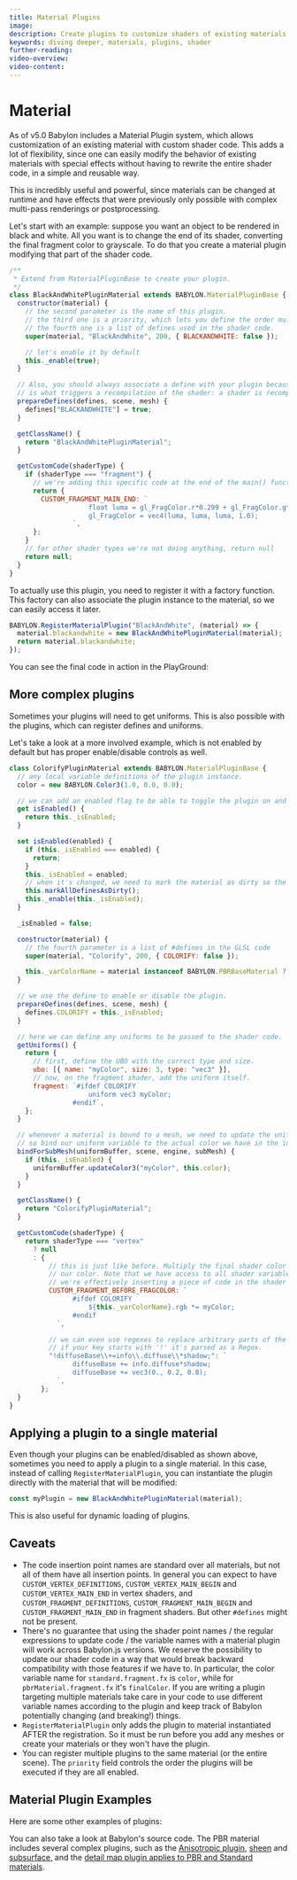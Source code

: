 ```yaml
---
title: Material Plugins
image:
description: Create plugins to customize shaders of existing materials
keywords: diving deeper, materials, plugins, shader
further-reading:
video-overview:
video-content:
---
```


# Material

As of v5.0 Babylon includes a Material Plugin system, which allows customization of an existing material with custom shader code. This adds a lot of flexibility, since one can easily modify the behavior of existing materials with special effects without having to rewrite the entire shader code, in a simple and reusable way.

This is incredibly useful and powerful, since materials can be changed at runtime and have effects that were previously only possible with complex multi-pass renderings or postprocessing.

Let's start with an example: suppose you want an object to be rendered in black and white. All you want is to change the end of its shader, converting the final fragment color to grayscale. To do that you create a material plugin modifying that part of the shader code.

```javascript
/**
 * Extend from MaterialPluginBase to create your plugin.
 */
class BlackAndWhitePluginMaterial extends BABYLON.MaterialPluginBase {
  constructor(material) {
    // the second parameter is the name of this plugin.
    // the third one is a priority, which lets you define the order multiple plugins are run. Lower numbers run first.
    // the fourth one is a list of defines used in the shader code.
    super(material, "BlackAndWhite", 200, { BLACKANDWHITE: false });

    // let's enable it by default
    this._enable(true);
  }

  // Also, you should always associate a define with your plugin because the list of defines (and their values)
  // is what triggers a recompilation of the shader: a shader is recompiled only if a value of a define changes.
  prepareDefines(defines, scene, mesh) {
    defines["BLACKANDWHITE"] = true;
  }

  getClassName() {
    return "BlackAndWhitePluginMaterial";
  }

  getCustomCode(shaderType) {
    if (shaderType === "fragment") {
      // we're adding this specific code at the end of the main() function
      return {
        CUSTOM_FRAGMENT_MAIN_END: `
                    float luma = gl_FragColor.r*0.299 + gl_FragColor.g*0.587 + gl_FragColor.b*0.114;
                    gl_FragColor = vec4(luma, luma, luma, 1.0);
                `,
      };
    }
    // for other shader types we're not doing anything, return null
    return null;
  }
}
```

To actually use this plugin, you need to register it with a factory function. This factory can also associate the plugin instance to the material, so we can easily access it later.

```js
BABYLON.RegisterMaterialPlugin("BlackAndWhite", (material) => {
  material.blackandwhite = new BlackAndWhitePluginMaterial(material);
  return material.blackandwhite;
});
```

You can see the final code in action in the PlayGround: <Playground id="#GC63G5#16" title="Basic material plugin example" />

## More complex plugins

Sometimes your plugins will need to get uniforms. This is also possible with the plugins, which can register defines and uniforms.

Let's take a look at a more involved example, which is not enabled by default but has proper enable/disable controls as well.

```js
class ColorifyPluginMaterial extends BABYLON.MaterialPluginBase {
  // any local variable definitions of the plugin instance.
  color = new BABYLON.Color3(1.0, 0.0, 0.0);

  // we can add an enabled flag to be able to toggle the plugin on and off.
  get isEnabled() {
    return this._isEnabled;
  }

  set isEnabled(enabled) {
    if (this._isEnabled === enabled) {
      return;
    }
    this._isEnabled = enabled;
    // when it's changed, we need to mark the material as dirty so the shader is rebuilt.
    this.markAllDefinesAsDirty();
    this._enable(this._isEnabled);
  }

  _isEnabled = false;

  constructor(material) {
    // the fourth parameter is a list of #defines in the GLSL code
    super(material, "Colorify", 200, { COLORIFY: false });

    this._varColorName = material instanceof BABYLON.PBRBaseMaterial ? "finalColor" : "color";
  }

  // we use the define to enable or disable the plugin.
  prepareDefines(defines, scene, mesh) {
    defines.COLORIFY = this._isEnabled;
  }

  // here we can define any uniforms to be passed to the shader code.
  getUniforms() {
    return {
      // first, define the UBO with the correct type and size.
      ubo: [{ name: "myColor", size: 3, type: "vec3" }],
      // now, on the fragment shader, add the uniform itself.
      fragment: `#ifdef COLORIFY
                    uniform vec3 myColor;
                #endif`,
    };
  }

  // whenever a material is bound to a mesh, we need to update the uniforms.
  // so bind our uniform variable to the actual color we have in the instance.
  bindForSubMesh(uniformBuffer, scene, engine, subMesh) {
    if (this._isEnabled) {
      uniformBuffer.updateColor3("myColor", this.color);
    }
  }

  getClassName() {
    return "ColorifyPluginMaterial";
  }

  getCustomCode(shaderType) {
    return shaderType === "vertex"
      ? null
      : {
          // this is just like before. Multiply the final shader color by
          // our color. Note that we have access to all shader variables:
          // we're effectively inserting a piece of code in the shader code.
          CUSTOM_FRAGMENT_BEFORE_FRAGCOLOR: `
                #ifdef COLORIFY
                    ${this._varColorName}.rgb *= myColor;
                #endif
            `,

          // we can even use regexes to replace arbitrary parts of the code.
          // if your key starts with '!' it's parsed as a Regex.
          "!diffuseBase\\+=info\\.diffuse\\*shadow;": `
                diffuseBase += info.diffuse*shadow;
                diffuseBase += vec3(0., 0.2, 0.8);
            `,
        };
  }
}
```

<Playground id="#P8B91Z#35" title="Material plugin example with uniforms"/>

## Applying a plugin to a single material

Even though your plugins can be enabled/disabled as shown above, sometimes you need to apply a plugin to a single material. In this case, instead of calling `RegisterMaterialPlugin`, you can instantiate the plugin directly with the material that will be modified:

```js
const myPlugin = new BlackAndWhitePluginMaterial(material);
```

This is also useful for dynamic loading of plugins.

<Playground id="#22HT5Z#15" title="Material plugin applied to a single material"/>

## Caveats

- The code insertion point names are standard over all materials, but not all of them have all insertion points. In general you can expect to have
  `CUSTOM_VERTEX_DEFINITIONS`, `CUSTOM_VERTEX_MAIN_BEGIN` and `CUSTOM_VERTEX_MAIN_END` in vertex shaders, and `CUSTOM_FRAGMENT_DEFINITIONS`, `CUSTOM_FRAGMENT_MAIN_BEGIN` and `CUSTOM_FRAGMENT_MAIN_END` in fragment shaders. But other `#defines` might not be present.
- There's no guarantee that using the shader point names / the regular expressions to update code / the variable names with a material plugin will work across Babylon.js versions. We reserve the possibility to update our shader code in a way that would break backward compatibility with those features if we have to. In particular, the color variable name for `standard.fragment.fx` is `color`, while for `pbrMaterial.fragment.fx` it's `finalColor`. If you are writing a plugin targeting multiple materials take care in your code to use different variable names according to the plugin and keep track of Babylon potentially changing (and breaking!) things.
- `RegisterMaterialPlugin` only adds the plugin to material instantiated AFTER the registration. So it must be run before you add any meshes or create your materials or they won't have the plugin.
- You can register multiple plugins to the same material (or the entire scene). The `priority` field controls the order the plugins will be executed if they are all enabled.

## Material Plugin Examples

Here are some other examples of plugins:

<Playground id="#HCLC5W#41" title="Using a class variable to animate a parameter for all instances"/>
<Playground id="#SYQW69#1077" title="Power plant with volumetric fog"/>
<Playground id="#IQPBS4#62" title="Grain (solves banding issues)"/>
<Playground id="#8WJTJG#8" title="Simple Fog of War effect"/>

You can also take a look at Babylon's source code. The PBR material includes several complex plugins, such as the [Anisotropic plugin](https://github.com/BabylonJS/Babylon.js/tree/master/packages/dev/core/src/Materials/PBR/pbrAnisotropicConfiguration.ts), [sheen](https://github.com/BabylonJS/Babylon.js/tree/master/packages/dev/core/src/Materials/PBR/pbrSheenConfiguration.ts) and [subsurface](https://github.com/BabylonJS/Babylon.js/tree/master/packages/dev/core/src/Materials/PBR/pbrSubSurfaceConfiguration.ts), and the [detail map plugin applies to PBR and Standard materials](https://github.com/BabylonJS/Babylon.js/tree/master/packages/dev/core/src/Materials/material.detailMapConfiguration.ts).
